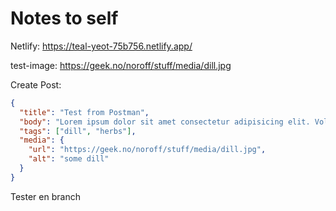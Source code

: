 # Notes to self

Netlify: https://teal-yeot-75b756.netlify.app/

test-image: 
https://geek.no/noroff/stuff/media/dill.jpg

Create Post: 
```json
{
  "title": "Test from Postman",
  "body": "Lorem ipsum dolor sit amet consectetur adipisicing elit. Voluptatem corporis officiis optio aut itaque quia corrupti expedita qui ipsa illo. ",
  "tags": ["dill", "herbs"],
  "media": {
    "url": "https://geek.no/noroff/stuff/media/dill.jpg",
    "alt": "some dill"
  }
}
```

Tester en branch
